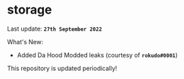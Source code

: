 # storage
Last update: **`27th September 2022`**

What's New:
- Added Da Hood Modded leaks (courtesy of **`rokudo#0001`**)

This repository is updated periodically!
